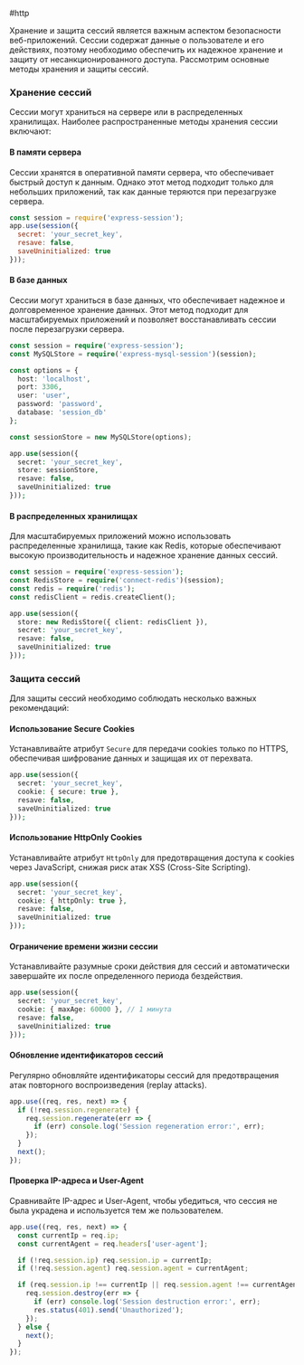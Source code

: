 #http 

Хранение и защита сессий является важным аспектом безопасности веб-приложений. Сессии содержат данные о пользователе и его действиях, поэтому необходимо обеспечить их надежное хранение и защиту от несанкционированного доступа. Рассмотрим основные методы хранения и защиты сессий.
### Хранение сессий
Сессии могут храниться на сервере или в распределенных хранилищах. Наиболее распространенные методы хранения сессии включают:
#### В памяти сервера
Сессии хранятся в оперативной памяти сервера, что обеспечивает быстрый доступ к данным. Однако этот метод подходит только для небольших приложений, так как данные теряются при перезагрузке сервера.
```javascript
const session = require('express-session');
app.use(session({
  secret: 'your_secret_key',
  resave: false,
  saveUninitialized: true
}));
```
#### В базе данных
Сессии могут храниться в базе данных, что обеспечивает надежное и долговременное хранение данных. Этот метод подходит для масштабируемых приложений и позволяет восстанавливать сессии после перезагрузки сервера.
```php
const session = require('express-session');
const MySQLStore = require('express-mysql-session')(session);

const options = {
  host: 'localhost',
  port: 3306,
  user: 'user',
  password: 'password',
  database: 'session_db'
};

const sessionStore = new MySQLStore(options);

app.use(session({
  secret: 'your_secret_key',
  store: sessionStore,
  resave: false,
  saveUninitialized: true
}));
```
#### В распределенных хранилищах
Для масштабируемых приложений можно использовать распределенные хранилища, такие как Redis, которые обеспечивают высокую производительность и надежное хранение данных сессий.
```php
const session = require('express-session');
const RedisStore = require('connect-redis')(session);
const redis = require('redis');
const redisClient = redis.createClient();

app.use(session({
  store: new RedisStore({ client: redisClient }),
  secret: 'your_secret_key',
  resave: false,
  saveUninitialized: true
}));
```
### Защита сессий
Для защиты сессий необходимо соблюдать несколько важных рекомендаций:
#### Использование Secure Cookies
Устанавливайте атрибут `Secure` для передачи cookies только по HTTPS, обеспечивая шифрование данных и защищая их от перехвата.
```php
app.use(session({
  secret: 'your_secret_key',
  cookie: { secure: true },
  resave: false,
  saveUninitialized: true
}));
```
#### Использование HttpOnly Cookies
Устанавливайте атрибут `HttpOnly` для предотвращения доступа к cookies через JavaScript, снижая риск атак XSS (Cross-Site Scripting).
```php
app.use(session({
  secret: 'your_secret_key',
  cookie: { httpOnly: true },
  resave: false,
  saveUninitialized: true
}));
```
#### Ограничение времени жизни сессии
Устанавливайте разумные сроки действия для сессий и автоматически завершайте их после определенного периода бездействия.
```php
app.use(session({
  secret: 'your_secret_key',
  cookie: { maxAge: 60000 }, // 1 минута
  resave: false,
  saveUninitialized: true
}));
```
#### Обновление идентификаторов сессий
Регулярно обновляйте идентификаторы сессий для предотвращения атак повторного воспроизведения (replay attacks).
```javascript
app.use((req, res, next) => {
  if (!req.session.regenerate) {
    req.session.regenerate(err => {
      if (err) console.log('Session regeneration error:', err);
    });
  }
  next();
});
```
#### Проверка IP-адреса и User-Agent
Сравнивайте IP-адрес и User-Agent, чтобы убедиться, что сессия не была украдена и используется тем же пользователем.
```javascript
app.use((req, res, next) => {
  const currentIp = req.ip;
  const currentAgent = req.headers['user-agent'];

  if (!req.session.ip) req.session.ip = currentIp;
  if (!req.session.agent) req.session.agent = currentAgent;

  if (req.session.ip !== currentIp || req.session.agent !== currentAgent) {
    req.session.destroy(err => {
      if (err) console.log('Session destruction error:', err);
      res.status(401).send('Unauthorized');
    });
  } else {
    next();
  }
});
```